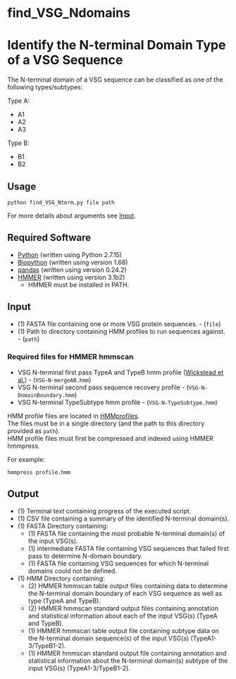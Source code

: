 # find_VSG_Ndomains
# Identify the N-terminal Domain Type of a VSG Sequence

The N-terminal domain of a VSG sequence can be classified as one of the following types/subtypes:

Type A:
* A1
* A2
* A3

Type B:
* B1
* B2

## Usage

```
python find_VSG_Nterm.py file path
```

For more details about arguments see [Input](#input).

## Required Software
* [Python](https://www.python.org/) (written using Python 2.7.15)
* [Biopython](https://anaconda.org/anaconda/biopython) (written using version 1.68)
* [pandas](https://anaconda.org/anaconda/pandas) (written using version 0.24.2)
* [HMMER](http://hmmer.org) (written using version 3.1b2)
	- HMMER must be installed in PATH.

## Input
* (1) FASTA file containing one or more VSG protein sequences. - (`file`)
* (1) Path to directory containing HMM profiles to run sequences against. - (`path`)

### Required files for HMMER hmmscan
* VSG N-terminal first pass TypeA and TypeB hmm profile ([Wickstead et al.](https://www.sciencedirect.com/science/article/pii/S0166685114000772)) - (`VSG-N-mergeAB.hmm`)
* VSG N-terminal second pass sequence recovery profile - (`VSG-N-DomainBoundary.hmm`)
* VSG N-terminal TypeSubtype hmm profile - (`VSG-N-TypeSubtype.hmm`)

HMM profile files are located in [HMMprofiles](HMMprofiles).  
The files must be in a single directory (and the path to this directory provided as `path`).  
HMM profile files must first be compressed and indexed using HMMER hmmpress.

For example:
```
hmmpress profile.hmm
```

## Output
* (1) Terminal text containing progress of the executed script.
* (1) CSV file containing a summary of the identified N-terminal domain(s).
* (1) FASTA Directory containing:
	- (1) FASTA file containing the most probable N-terminal domain(s) of the input VSG(s).
	- (1) intermediate FASTA file containing VSG sequences that failed first pass to determine N-domain boundary.
	- (1) FASTA file containing VSG sequences for which N-terminal domains could not be defined.
* (1) HMM Directory containing:
	- (2) HMMER hmmscan table output files containing data to determine the N-terminal domain boundary of each VSG sequence as well as type (TypeA and TypeB).
	- (2) HMMER hmmscan standard output files containing annotation and statistical information about each of the input VSG(s) (TypeA and TypeB).
	- (1) HMMER hmmscan table output file containing subtype data on the N-terminal domain sequence(s) of the input VSG(s) (TypeA1-3/TypeB1-2).
	- (1) HMMER hmmscan standard output file containing annotation and statistical information about the N-terminal domain(s) subtype of the input VSG(s) (TypeA1-3/TypeB1-2).
